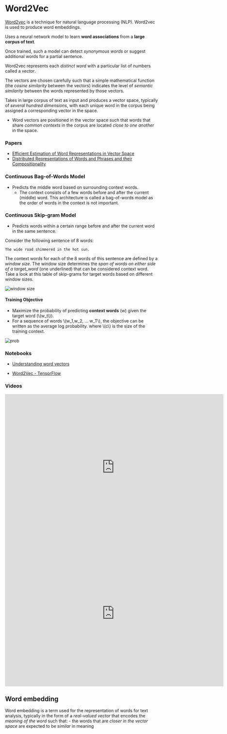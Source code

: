 # Word2Vec
[Word2vec](https://en.wikipedia.org/wiki/Word2vec) is a technique for natural language processing (NLP).
Word2vec is used to produce word embeddings.

Uses a neural network model to learn **word associations** from a **large corpus of text**.

Once trained, such a model can detect *synonymous words*  or suggest additional words for a partial sentence.

 Word2vec represents each *distinct word* with a particular list of numbers called a *vector*.

 The vectors are chosen carefully such that a simple mathematical function (the *cosine similarity* between the vectors) indicates the level of *semantic similarity* between the words represented by those vectors.


 Takes in large corpus of text as input and produces a vector space, typically of *several hundred dimensions*, with each unique word in the corpus being assigned a corresponding vector in the space.
 -  Word vectors are positioned in the vector space such that words that share *common contexts* in the corpus are located *close to one another* in the space.

### Papers
- [Efficient Estimation of Word Representations in Vector Space](https://arxiv.org/pdf/1301.3781.pdf)
- [Distributed Representations of Words and Phrases and their Compositionality](https://proceedings.neurips.cc/paper/2013/file/9aa42b31882ec039965f3c4923ce901b-Paper.pdf)


### Continuous Bag-of-Words Model
-  Predicts the middle word based on surrounding context words. 
    - The context consists of a few words before and after the current (middle) word. This architecture is called a bag-of-words model as the order of words in the context is not important.

### Continuous Skip-gram Model 
- Predicts words within a certain range before and after the current word in the same sentence. 

Consider the following sentence of 8 words:
```
The wide road shimmered in the hot sun.
```

The context words for each of the 8 words of this sentence are defined by a *window size*.
The window size determines the *span of words on either side of a target_word* (one underlined) that can be considered context word. Take a look at this table of skip-grams for target words based on different window sizes.

![window size](https://tensorflow.org/tutorials/text/images/word2vec_skipgram.png)

#### Training Objective
-  Maximize the probability of predicting **context words** (w) given the target word (\\(w_t\\)).
- For a sequence of words \\(w_1,w_2, ... w_T\\), the objective can be written as the average log probability. where \\(c\\) is the size of the training context. 


 


![prob](https://tensorflow.org/tutorials/text/images/word2vec_skipgram_objective.png)

### Notebooks
- [Understanding word vectors](https://gist.github.com/aparrish/2f562e3737544cf29aaf1af30362f469#file-understanding-word-vectors-ipynb)

- [Word2Vec - TensorFlow](https://colab.research.google.com/github/tensorflow/docs/blob/master/site/en/tutorials/text/word2vec.ipynb)

### Videos
<iframe width="720" height="480" src="https://www.youtube.com/embed/LSS_bos_TPI" title="YouTube video player" frameborder="0" allow="accelerometer; autoplay; clipboard-write; encrypted-media; gyroscope; picture-in-picture" allowfullscreen></iframe>


<iframe width="720" height="480" src="https://www.youtube.com/embed/L3D0JEA1Jdc" title="YouTube video player" frameborder="0" allow="accelerometer; autoplay; clipboard-write; encrypted-media; gyroscope; picture-in-picture" allowfullscreen></iframe>


 ##  Word embedding 
 Word embedding is a term used for the representation of words for text analysis, typically in the form of a *real-valued vector* that encodes the *meaning of the word* such that:
    -  the words that are *closer in the vector space* are expected to be *similar* in meaning
